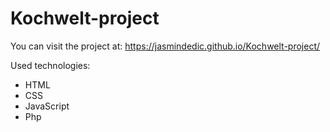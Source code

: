 # Kochwelt-project

You can visit the project at: https://jasmindedic.github.io/Kochwelt-project/

Used technologies:

- HTML
- CSS
- JavaScript
- Php


